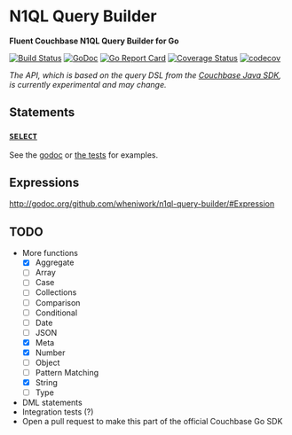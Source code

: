 # N1QL Query Builder
**Fluent Couchbase N1QL Query Builder for Go**

[![Build Status](https://travis-ci.org/wheniwork/n1ql-query-builder.svg?branch=master)](https://travis-ci.org/wheniwork/n1ql-query-builder)
[![GoDoc](https://godoc.org/github.com/wheniwork/n1ql-query-builder?status.svg)](https://godoc.org/github.com/wheniwork/n1ql-query-builder)
[![Go Report Card](https://goreportcard.com/badge/github.com/wheniwork/n1ql-query-builder)](https://goreportcard.com/report/github.com/wheniwork/n1ql-query-builder)
[![Coverage Status](https://coveralls.io/repos/github/wheniwork/n1ql-query-builder/badge.svg?branch=master)](https://coveralls.io/github/wheniwork/n1ql-query-builder?branch=master)
[![codecov](https://codecov.io/gh/wheniwork/n1ql-query-builder/branch/master/graph/badge.svg)](https://codecov.io/gh/wheniwork/n1ql-query-builder)

_The API, which is based on the query DSL from the [Couchbase Java SDK](), is currently experimental and may change._

## Statements

### [`SELECT`](https://developer.couchbase.com/documentation/server/current/n1ql/n1ql-language-reference/select-syntax.html)

See the [godoc](https://godoc.org/github.com/wheniwork/n1ql-query-builder) or [the tests](select_test.go) for examples.

## Expressions

http://godoc.org/github.com/wheniwork/n1ql-query-builder/#Expression

## TODO

* More functions
    * [x] Aggregate
    * [ ] Array
    * [ ] Case
    * [ ] Collections
    * [ ] Comparison
    * [ ] Conditional
    * [ ] Date
    * [ ] JSON
    * [x] Meta
    * [x] Number
    * [ ] Object
    * [ ] Pattern Matching
    * [x] String
    * [ ] Type
* DML statements
* Integration tests (?)
* Open a pull request to make this part of the official Couchbase Go SDK
